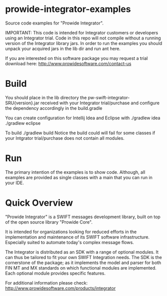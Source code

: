 prowide-integrator-examples
===========================

Source code examples for "Prowide Integrator". 

IMPORTANT: This code is intended for Integrator customers or developers using an Integrator trial. Code in this repo will not compile without a running version of the Integrator library jars. In order to run the examples you should unpack your acquired jars in the lib dir and run ant here.

If you are interested on this software package you may request a trial download here: http://www.prowidesoftware.com/contact-us

Build
=====
You should place in the lib directory the pw-swift-integrator-SRU{version}.jar received with your Integrator trial/purchase
and configure the dependency accordingly in the build.gradle

You can create configuration for Intellij Idea and Eclipse with
./gradlew idea
./gradlew eclipse

To build
./gradlew build
Notice the build could will fail for some classes if your Intgrator trial/purchase does not contain all modules.

Run
===
The primary intention of the examples is to show code. Although, all examples are provided as single classes with a main
that you can run in your IDE.


Quick Overview
==============

"Prowide Integrator" is a SWIFT messages development library, built on top of the open source library "Prowide Core".

It is intended for organizations looking for reduced efforts in the implementation and maintenance of its SWIFT software infrastructure. Especially suited to automate today's complex message flows.

The Integrator is distributed as an SDK with a range of optional modules. It can thus be tailored to fit your own SWIFT Integration needs. The SDK is the cornerstone of the package; as it implements the model and parser for both FIN MT and MX standards on which functional modules are implemented. Each optional module provides specific features.

For additional information please check: http://www.prowidesoftware.com/products/integrator

